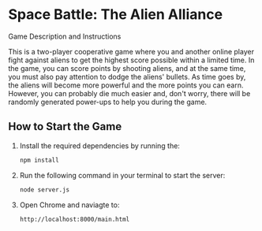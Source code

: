 # Space Battle: The Alien Alliance

Game Description and Instructions

This is a two-player cooperative game where you and another online player fight against aliens to get the 
highest score possible within a limited time. In the game, you can score points by shooting aliens, and at 
the same time, you must also pay attention to dodge the aliens' bullets. As time goes by, the aliens will 
become more powerful and the more points you can earn. However, you can probably die much easier and, don't 
worry, there will be randomly generated power-ups to help you during the game. 

## How to Start the Game
1. Install the required dependencies by running the:
   ```bash
   npm install
   
2. Run the following command in your terminal to start the server:
   ```bash
   node server.js

3. Open Chrome and naviagte to:
   ```bash
   http://localhost:8000/main.html
